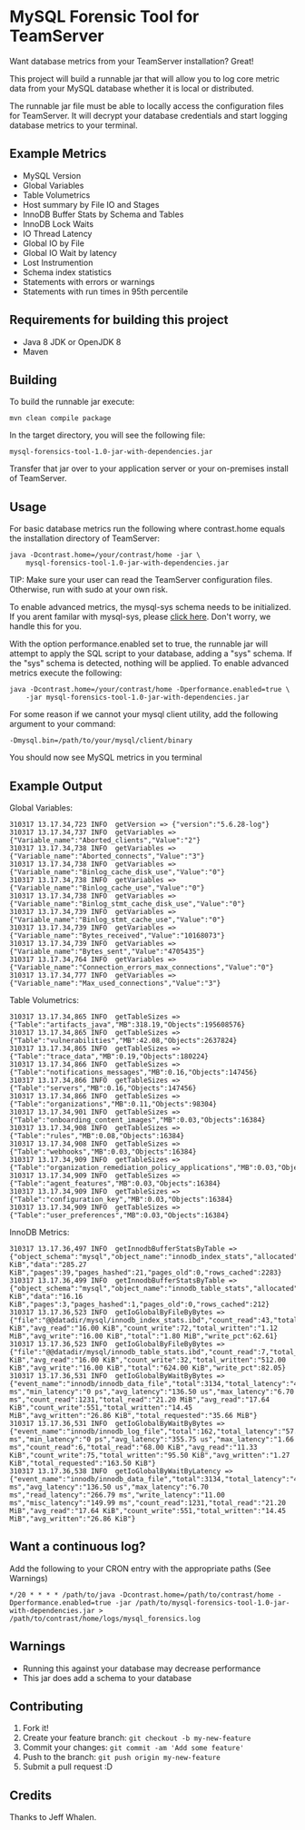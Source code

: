 MySQL Forensic Tool for TeamServer
===================

Want database metrics from your TeamServer installation? Great!

This project will build a runnable jar that will allow you to log core
metric data from your MySQL database whether it is local or distributed. 

The runnable jar file must be able to locally access the configuration files 
for TeamServer. It will decrypt your database credentials and start logging database metrics to your
terminal. 

## Example Metrics

* MySQL Version
* Global Variables
* Table Volumetrics
* Host summary by File IO and Stages
* InnoDB Buffer Stats by Schema and Tables
* InnoDB Lock Waits
* IO Thread Latency
* Global IO by File 
* Global IO Wait by latency
* Lost Instrumention
* Schema index statistics
* Statements with errors or warnings
* Statements with run times in 95th percentile

## Requirements for building this project
* Java 8 JDK or OpenJDK 8
* Maven 

## Building 
To build the runnable jar execute:

	mvn clean compile package

In the target directory, you will see the following file:

	mysql-forensics-tool-1.0-jar-with-dependencies.jar	

Transfer that jar over to your application server or your on-premises
install of TeamServer.

## Usage
For basic database metrics run the following where contrast.home equals the installation directory of TeamServer:

	java -Dcontrast.home=/your/contrast/home -jar \
		mysql-forensics-tool-1.0-jar-with-dependencies.jar

TIP: Make sure your user can read the TeamServer configuration files. Otherwise, run with sudo at your own risk.

To enable advanced metrics, the mysql-sys schema needs to be initialized. If you arent familar with mysql-sys, please 
[click here](https://github.com/mysql/mysql-sys). Don't worry, we handle this for you. 

With the option performance.enabled set to true, the runnable jar will attempt to apply the SQL script to your 
database, adding a "sys" schema. If the "sys" schema is detected, nothing will be applied. To enable advanced 
metrics execute the following:

	java -Dcontrast.home=/your/contrast/home -Dperformance.enabled=true \
		-jar mysql-forensics-tool-1.0-jar-with-dependencies.jar

For some reason if we cannot your mysql client utility, add the following argument to your command:

	-Dmysql.bin=/path/to/your/mysql/client/binary

You should now see MySQL metrics in you terminal

## Example Output

Global Variables:

	310317 13.17.34,723 INFO  getVersion => {"version":"5.6.28-log"}
	310317 13.17.34,737 INFO  getVariables => {"Variable_name":"Aborted_clients","Value":"2"}
	310317 13.17.34,738 INFO  getVariables => {"Variable_name":"Aborted_connects","Value":"3"}
	310317 13.17.34,738 INFO  getVariables => {"Variable_name":"Binlog_cache_disk_use","Value":"0"}
	310317 13.17.34,738 INFO  getVariables => {"Variable_name":"Binlog_cache_use","Value":"0"}
	310317 13.17.34,738 INFO  getVariables => {"Variable_name":"Binlog_stmt_cache_disk_use","Value":"0"}
	310317 13.17.34,739 INFO  getVariables => {"Variable_name":"Binlog_stmt_cache_use","Value":"0"}
	310317 13.17.34,739 INFO  getVariables => {"Variable_name":"Bytes_received","Value":"10168073"}
	310317 13.17.34,739 INFO  getVariables => {"Variable_name":"Bytes_sent","Value":"4705435"}
	310317 13.17.34,764 INFO  getVariables => {"Variable_name":"Connection_errors_max_connections","Value":"0"}
	310317 13.17.34,777 INFO  getVariables => {"Variable_name":"Max_used_connections","Value":"3"}


Table Volumetrics:

	310317 13.17.34,865 INFO  getTableSizes => {"Table":"artifacts_java","MB":318.19,"Objects":195608576}
	310317 13.17.34,865 INFO  getTableSizes => {"Table":"vulnerabilities","MB":42.08,"Objects":2637824}
	310317 13.17.34,865 INFO  getTableSizes => {"Table":"trace_data","MB":0.19,"Objects":180224}
	310317 13.17.34,866 INFO  getTableSizes => {"Table":"notifications_messages","MB":0.16,"Objects":147456}
	310317 13.17.34,866 INFO  getTableSizes => {"Table":"servers","MB":0.16,"Objects":147456}
	310317 13.17.34,866 INFO  getTableSizes => {"Table":"organizations","MB":0.11,"Objects":98304}
	310317 13.17.34,901 INFO  getTableSizes => {"Table":"onboarding_content_images","MB":0.03,"Objects":16384}
	310317 13.17.34,908 INFO  getTableSizes => {"Table":"rules","MB":0.08,"Objects":16384}
	310317 13.17.34,908 INFO  getTableSizes => {"Table":"webhooks","MB":0.03,"Objects":16384}
	310317 13.17.34,909 INFO  getTableSizes => {"Table":"organization_remediation_policy_applications","MB":0.03,"Objects":16384}
	310317 13.17.34,909 INFO  getTableSizes => {"Table":"agent_features","MB":0.03,"Objects":16384}
	310317 13.17.34,909 INFO  getTableSizes => {"Table":"configuration_key","MB":0.03,"Objects":16384}
	310317 13.17.34,909 INFO  getTableSizes => {"Table":"user_preferences","MB":0.03,"Objects":16384}

InnoDB Metrics:

	310317 13.17.36,497 INFO  getInnodbBufferStatsByTable => {"object_schema":"mysql","object_name":"innodb_index_stats","allocated":"624.00 KiB","data":"285.27 KiB","pages":39,"pages_hashed":21,"pages_old":0,"rows_cached":2283}
	310317 13.17.36,499 INFO  getInnodbBufferStatsByTable => {"object_schema":"mysql","object_name":"innodb_table_stats","allocated":"48.00 KiB","data":"16.16 KiB","pages":3,"pages_hashed":1,"pages_old":0,"rows_cached":212}
	310317 13.17.36,523 INFO  getIoGlobalByFileByBytes => {"file":"@@datadir/mysql/innodb_index_stats.ibd","count_read":43,"total_read":"688.00 KiB","avg_read":"16.00 KiB","count_write":72,"total_written":"1.12 MiB","avg_write":"16.00 KiB","total":"1.80 MiB","write_pct":62.61}
	310317 13.17.36,523 INFO  getIoGlobalByFileByBytes => {"file":"@@datadir/mysql/innodb_table_stats.ibd","count_read":7,"total_read":"112.00 KiB","avg_read":"16.00 KiB","count_write":32,"total_written":"512.00 KiB","avg_write":"16.00 KiB","total":"624.00 KiB","write_pct":82.05}
	310317 13.17.36,531 INFO  getIoGlobalByWaitByBytes => {"event_name":"innodb/innodb_data_file","total":3134,"total_latency":"427.78 ms","min_latency":"0 ps","avg_latency":"136.50 us","max_latency":"6.70 ms","count_read":1231,"total_read":"21.20 MiB","avg_read":"17.64 KiB","count_write":551,"total_written":"14.45 MiB","avg_written":"26.86 KiB","total_requested":"35.66 MiB"}
	310317 13.17.36,531 INFO  getIoGlobalByWaitByBytes => {"event_name":"innodb/innodb_log_file","total":162,"total_latency":"57.63 ms","min_latency":"0 ps","avg_latency":"355.75 us","max_latency":"1.66 ms","count_read":6,"total_read":"68.00 KiB","avg_read":"11.33 KiB","count_write":75,"total_written":"95.50 KiB","avg_written":"1.27 KiB","total_requested":"163.50 KiB"}
	310317 13.17.36,538 INFO  getIoGlobalByWaitByLatency => {"event_name":"innodb/innodb_data_file","total":3134,"total_latency":"427.78 ms","avg_latency":"136.50 us","max_latency":"6.70 ms","read_latency":"266.79 ms","write_latency":"11.00 ms","misc_latency":"149.99 ms","count_read":1231,"total_read":"21.20 MiB","avg_read":"17.64 KiB","count_write":551,"total_written":"14.45 MiB","avg_written":"26.86 KiB"}

## Want a continuous log?

Add the following to your CRON entry with the appropriate paths (See Warnings)

	*/20 * * * * /path/to/java -Dcontrast.home=/path/to/contrast/home -Dperformance.enabled=true -jar /path/to/mysql-forensics-tool-1.0-jar-with-dependencies.jar > /path/to/contrast/home/logs/mysql_forensics.log

## Warnings
* Running this against your database may decrease performance
* This jar does add a schema to your database

## Contributing
1. Fork it!
2. Create your feature branch: `git checkout -b my-new-feature`
3. Commit your changes: `git commit -am 'Add some feature'`
4. Push to the branch: `git push origin my-new-feature`
5. Submit a pull request :D
## Credits
Thanks to Jeff Whalen.
